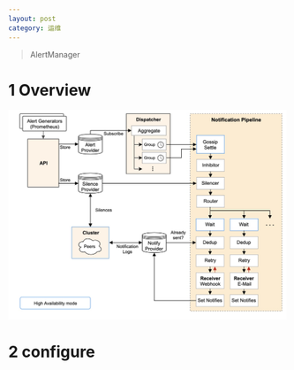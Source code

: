 ```yaml
---
layout: post
category: 运维
---
```


> AlertManager

# 1 Overview
 ![](/assets/img//15662147290801.jpg)

# 2 configure